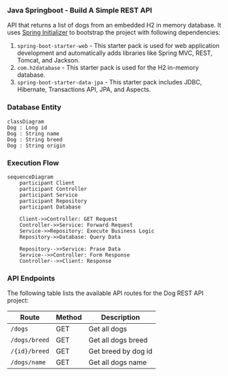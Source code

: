 ### Java Springboot - Build A Simple REST API
API that returns a list of dogs from an embedded H2 in memory database. It uses [Spring Initializer](https://start.spring.io/) to bootstrap the project with following dependencies:
1. `spring-boot-starter-web` - This starter pack is used for web application development and automatically adds libraries like Spring MVC, REST, Tomcat, and Jackson. 
2. `com.h2database` - This starter pack is used for the H2 in-memory database. 
3. `spring-boot-starter-data-jpa` - This starter pack includes JDBC, Hibernate, Transactions API, JPA, and Aspects.

### Database Entity
```mermaid
classDiagram
Dog : Long id
Dog : String name
Dog : String breed
Dog : String origin
```

### Execution Flow
```mermaid
sequenceDiagram
    participant Client
    participant Controller
    participant Service
    participant Repository
    participant Database

    Client->>Controller: GET Request
    Controller->>Service: Forward Request
    Service->>Repository: Execute Business Logic
    Repository->>Database: Query Data

    Repository-->>Service: Prase Data
    Service-->>Controller: Form Response 
    Controller-->>Client: Response
```

### API Endpoints
The following table lists the available API routes for the Dog REST API project:

| Route         | Method | Description         |
|---------------|--------|---------------------|
| `/dogs`       | GET    | Get all dogs        |
| `/dogs/breed` | GET    | Get all dogs breed  |
| `/{id}/breed` | GET    | Get breed by dog id |
| `/dogs/name`  | GET    | Get all dogs name   |
